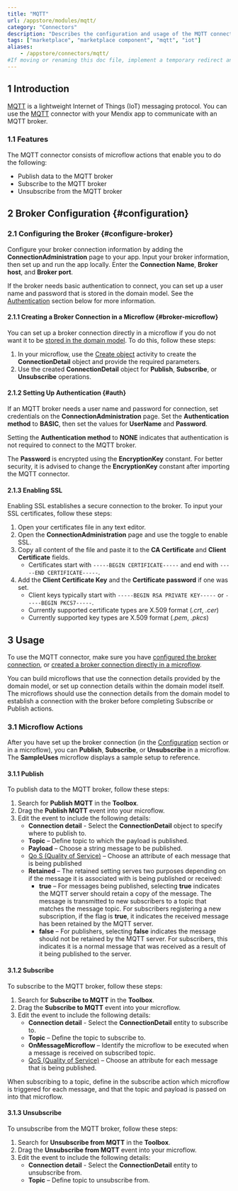 ```yaml
---
title: "MQTT"
url: /appstore/modules/mqtt/
category: "Connectors"
description: "Describes the configuration and usage of the MQTT connector, which is available in the Mendix Marketplace."
tags: ["marketplace", "marketplace component", "mqtt", "iot"]
aliases:
    - /appstore/connectors/mqtt/
#If moving or renaming this doc file, implement a temporary redirect and let the respective team know they should update the URL in the product. See Mapping to Products for more details. 
---
```


## 1 Introduction

[MQTT](https://mqtt.org/) is a lightweight Internet of Things (IoT) messaging protocol. You can use the [MQTT](https://marketplace.mendix.com/link/component/119508) connector with your Mendix app to communicate with an MQTT broker.

### 1.1 Features

The MQTT connector consists of microflow actions that enable you to do the following:

* Publish data to the MQTT broker
* Subscribe to the MQTT broker 
* Unsubscribe from the MQTT broker

## 2 Broker Configuration {#configuration}

### 2.1 Configuring the Broker {#configure-broker}

Configure your broker connection information by adding the **ConnectionAdministration** page to your app. Input your broker information, then set up and run the app locally. Enter the **Connection Name**, **Broker host**, and **Broker port**. 

If the broker needs basic authentication to connect, you can set up a user name and password that is stored in the domain model. See the [Authentication](#auth) section below for more information. 

#### 2.1.1 Creating a Broker Connection in a Microflow {#broker-microflow}

You can set up a broker connection directly in a microflow if you do not want it to be [stored in the domain model](#configuration). To do this, follow these steps:

1. In your microflow, use the [Create object](/refguide/create-object/) activity to create the **ConnectionDetail** object and provide the required parameters.
2. Use the created **ConnectionDetail** object for **Publish**, **Subscribe**, or **Unsubscribe** operations.

#### 2.1.2 Setting Up Authentication {#auth}

If an MQTT broker needs a user name and password for connection, set credentials on the **ConnectionAdministration** page. Set the **Authentication method** to **BASIC**, then set the values for **UserName** and **Password**.

Setting the **Authentication method** to **NONE** indicates that authentication is not required to connect to the MQTT broker. 

The **Password** is encrypted using the **EncryptionKey** constant. For better security, it is advised to change the **EncryptionKey** constant after importing the MQTT connector.

#### 2.1.3 Enabling SSL

Enabling SSL establishes a secure connection to the broker. To input your SSL certificates, follow these steps:

1. Open your certificates file in any text editor. 
2. Open the **ConnectionAdministration** page and use the toggle to enable SSL.
3. Copy all content of the file and paste it to the **CA Certificate** and **Client Certificate** fields. 
   * Certificates start with `-----BEGIN CERTIFICATE-----` and end with `-----END CERTIFICATE-----`. 
4. Add the **Client Certificate Key** and the **Certificate password** if one was set.
    * Client keys typically start with `-----BEGIN RSA PRIVATE KEY-----` or `-----BEGIN PKCS7-----`.
    * Currently supported certificate types are X.509 format (*.crt*, *.cer*)
    * Currently supported key types are X.509 format (*.pem*, *.pkcs*)

## 3 Usage

To use the MQTT connector, make sure you have [configured the broker connection](#configure-broker), or [created a broker connection directly in a microflow](#broker-microflow). 

You can build microflows that use the connection details provided by the domain model, or set up connection details within the domain model itself. The microflows should use the connection details from the domain model to establish a connection with the broker before completing Subscribe or Publish actions.

### 3.1 Microflow Actions

After you have set up the broker connection (in the [Configuration](#configuration) section or in a microflow), you can **Publish**, **Subscribe**, or **Unsubscribe** in a microflow. The **SampleUses** microflow displays a sample setup to reference.

#### 3.1.1 Publish

To publish data to the MQTT broker, follow these steps:

1. Search for **Publish MQTT** in the **Toolbox**.
2. Drag the **Publish MQTT** event into your microflow.
3. Edit the event to include the following details:
    * **Connection detail** - Select the **ConnectionDetail** object to specify where to publish to.
    * **Topic** – Define topic to which the payload is published.
    * **Payload** – Choose a string message to be published.
    * [Qo S (Quality of Service)](https://www.eclipse.org/paho/files/mqttdoc/MQTTClient/html/qos.html) – Choose an attribute of each message that is being published
    * **Retained** – The retained setting serves two purposes depending on if the message it is associated with is being published or received:
        * **true** – For messages being published, selecting **true** indicates the MQTT server should retain a copy of the message. The message is transmitted to new subscribers to a topic that matches the message topic. For subscribers registering a new subscription, if the flag is **true**, it indicates the received message has been retained by the MQTT server.
        * **false** – For publishers, selecting **false** indicates the message should not be retained by the MQTT server. For subscribers, this indicates it is a normal message that was received as a result of it being published to the server.

#### 3.1.2 Subscribe

To subscribe to the MQTT broker, follow these steps:

1. Search for **Subscribe to MQTT** in the **Toolbox**.
2. Drag the **Subscribe to MQTT** event into your microflow.
3. Edit the event to include the following details:
    * **Connection detail** - Select the **ConnectionDetail** entity to subscribe to.
    * **Topic** – Define the topic to subscribe to.
    * **OnMessageMicroflow** – Identify the microflow to be executed when a message is received on subscribed topic.
    * [QoS (Quality of Service)](https://www.eclipse.org/paho/files/mqttdoc/MQTTClient/html/qos.html) – Choose an attribute for each message that is being published.

When subscribing to a topic, define in the subscribe action which microflow is triggered for each message, and that the topic and payload is passed on into that microflow.

#### 3.1.3 Unsubscribe

To unsubscribe from the MQTT broker, follow these steps:

1. Search for **Unsubscribe from MQTT** in the **Toolbox**.
2. Drag the **Unsubscribe from MQTT** event into your microflow.
3. Edit the event to include the following details:
    * **Connection detail** - Select the **ConnectionDetail** entity to unsubscribe from.
    * **Topic** – Define topic to unsubscribe from.
